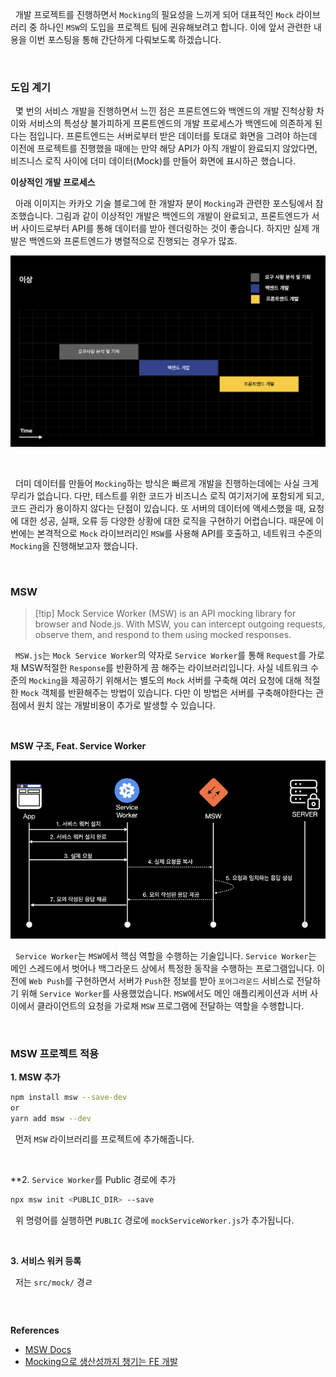 
&nbsp;&nbsp;개발 프로젝트를 진행하면서 `Mocking`의 필요성을 느끼게 되어 대표적인 `Mock` 라이브러리 중 하나인 `MSW`의 도입을 프로젝트 팀에 권유해보려고 합니다. 이에 앞서 관련한 내용을 이번 포스팅을 통해 간단하게 다뤄보도록 하겠습니다.

<br>

### 도입 계기

&nbsp;&nbsp;몇 번의 서비스 개발을 진행하면서 느낀 점은 프론트엔드와 백엔드의 개발 진척상황 차이와 서비스의 특성상 불가피하게 프론트엔드의 개발 프로세스가 백엔드에 의존하게 된다는 점입니다. 프론트엔드는 서버로부터 받은 데이터를 토대로 화면을 그려야 하는데 이전에 프로젝트를 진행했을 때에는 만약 해당 API가 아직 개발이 완료되지 않았다면, 비즈니스 로직 사이에 더미 데이터(Mock)를 만들어 화면에 표시하곤 했습니다.

**이상적인 개발 프로세스**

&nbsp;&nbsp;아래 이미지는 카카오 기술 블로그에 한 개발자 분이 `Mocking`과 관련한 포스팅에서 참조했습니다. 그림과 같이 이상적인 개발은 백엔드의 개발이 완료되고, 프론트엔드가 서버 사이드로부터 API를 통해 데이터를 받아 렌더링하는 것이 좋습니다. 하지만 실제 개발은 백엔드와 프론트엔드가 병렬적으로 진행되는 경우가 많죠.

![ideal dev process | 600](../images/ideal_devProcess.png)

<br>

&nbsp;&nbsp;더미 데이터를 만들어 `Mocking`하는 방식은 빠르게 개발을 진행하는데에는 사실 크게 무리가 없습니다. 다만, 테스트를 위한 코드가 비즈니스 로직 여기저기에 포함되게 되고, 코드 관리가 용이하지 않다는 단점이 있습니다. 또 서버의 데이터에 액세스했을 때, 요청에 대한 성공, 실패, 오류 등 다양한 상황에 대한 로직을 구현하기 어렵습니다. 때문에 이번에는 본격적으로 `Mock` 라이브러리인 `MSW`를 사용해 API를 호출하고, 네트워크 수준의 `Mocking`을 진행해보고자 했습니다.

<br>

### MSW

>[!tip] Mock Service Worker (MSW) is an API mocking library for browser and Node.js. With MSW, you can intercept outgoing requests, observe them, and respond to them using mocked responses.

&nbsp;&nbsp;`MSW.js`는 `Mock Service Worker`의 약자로 `Service Worker`를 통해 `Request`를 가로채 MSW적절한 `Response`를 반환하게 끔 해주는 라이브러리입니다. 사실 네트워크 수준의 `Mocking`을 제공하기 위해서는 별도의 `Mock` 서버를 구축해 여러 요청에 대해 적절한 `Mock` 객체를 반환해주는 방법이 있습니다. 다만 이 방법은 서버를 구축해야한다는 관점에서 원치 않는 개발비용이 추가로 발생할 수 있습니다.

<br>

**MSW 구조, Feat. Service Worker**

![MSW Architecture | ](../images/msw_architecture.webp)

&nbsp;&nbsp;`Service Worker`는 `MSW`에서 핵심 역할을 수행하는 기술입니다. `Service Worker`는 메인 스레드에서 벗어나 백그라운드 상에서 특정한 동작을 수행하는 프로그램입니다. 이전에 `Web Push`를 구현하면서 서버가 `Push`한 정보를 받아 `포어그라운드` 서비스로 전달하기 위해 `Service Worker`를 사용했었습니다. `MSW`에서도 메인 애플리케이션과 서버 사이에서 클라이언트의 요청을 가로채 `MSW` 프로그램에 전달하는 역할을 수행합니다.

<br>

### MSW 프로젝트 적용

**1. MSW 추가**

```bash
npm install msw --save-dev
or
yarn add msw --dev
```

&nbsp;&nbsp;먼저 `MSW` 라이브러리를 프로젝트에 추가해줍니다.

<br>

**2. `Service Worker`를 Public 경로에 추가

```bash
npx msw init <PUBLIC_DIR> --save
```

&nbsp;&nbsp;위 명령어를 실행하면 `PUBLIC` 경로에 `mockServiceWorker.js`가 추가됩니다.

<br>

**3. 서비스 워커 등록**

&nbsp;&nbsp;저는 `src/mock/`  경ㄹ

```javascript

```


<br>

**References**
- [MSW Docs](https://mswjs.io/docs/)
- [Mocking으로 생산성까지 챙기는 FE 개발](https://tech.kakao.com/2021/09/29/mocking-fe/)